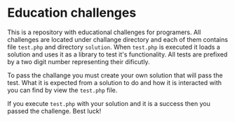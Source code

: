 
Education challenges
====================

This is a repository with educational challenges for programers. All challenges are located under challange directory
and each of them contains file `test.php` and directory `solution`. When `test.php` is executed it loads a solution
and uses it as a library to test it's functionality. All tests are prefixed by a two digit number representing
their dificutly.  

To pass the challange you must create your own solution that will pass the test. What it is expected from a
solution to do and how it is interacted with you can find by view the `test.php` file.  

If you execute `test.php` with your solution and it is a success then you passed the challenge. Best luck!
